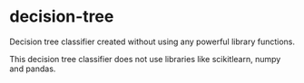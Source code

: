 # decision-tree
Decision tree classifier created without using any powerful library functions.

This decision tree classifier does not use libraries like scikitlearn, numpy and pandas. 
